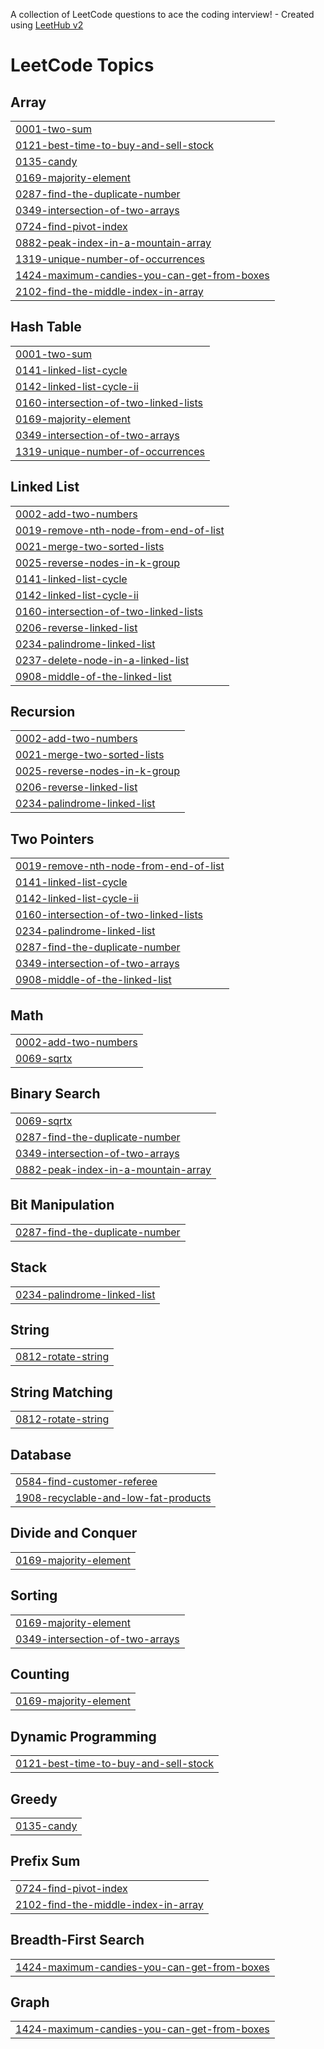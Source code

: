 A collection of LeetCode questions to ace the coding interview! - Created using [LeetHub v2](https://github.com/arunbhardwaj/LeetHub-2.0)
<!---LeetCode Topics Start-->
# LeetCode Topics
## Array
|  |
| ------- |
| [0001-two-sum](https://github.com/Harshit-Vashisth/Leetcode/tree/master/0001-two-sum) |
| [0121-best-time-to-buy-and-sell-stock](https://github.com/Harshit-Vashisth/Leetcode/tree/master/0121-best-time-to-buy-and-sell-stock) |
| [0135-candy](https://github.com/Harshit-Vashisth/Leetcode/tree/master/0135-candy) |
| [0169-majority-element](https://github.com/Harshit-Vashisth/Leetcode/tree/master/0169-majority-element) |
| [0287-find-the-duplicate-number](https://github.com/Harshit-Vashisth/Leetcode/tree/master/0287-find-the-duplicate-number) |
| [0349-intersection-of-two-arrays](https://github.com/Harshit-Vashisth/Leetcode/tree/master/0349-intersection-of-two-arrays) |
| [0724-find-pivot-index](https://github.com/Harshit-Vashisth/Leetcode/tree/master/0724-find-pivot-index) |
| [0882-peak-index-in-a-mountain-array](https://github.com/Harshit-Vashisth/Leetcode/tree/master/0882-peak-index-in-a-mountain-array) |
| [1319-unique-number-of-occurrences](https://github.com/Harshit-Vashisth/Leetcode/tree/master/1319-unique-number-of-occurrences) |
| [1424-maximum-candies-you-can-get-from-boxes](https://github.com/Harshit-Vashisth/Leetcode/tree/master/1424-maximum-candies-you-can-get-from-boxes) |
| [2102-find-the-middle-index-in-array](https://github.com/Harshit-Vashisth/Leetcode/tree/master/2102-find-the-middle-index-in-array) |
## Hash Table
|  |
| ------- |
| [0001-two-sum](https://github.com/Harshit-Vashisth/Leetcode/tree/master/0001-two-sum) |
| [0141-linked-list-cycle](https://github.com/Harshit-Vashisth/Leetcode/tree/master/0141-linked-list-cycle) |
| [0142-linked-list-cycle-ii](https://github.com/Harshit-Vashisth/Leetcode/tree/master/0142-linked-list-cycle-ii) |
| [0160-intersection-of-two-linked-lists](https://github.com/Harshit-Vashisth/Leetcode/tree/master/0160-intersection-of-two-linked-lists) |
| [0169-majority-element](https://github.com/Harshit-Vashisth/Leetcode/tree/master/0169-majority-element) |
| [0349-intersection-of-two-arrays](https://github.com/Harshit-Vashisth/Leetcode/tree/master/0349-intersection-of-two-arrays) |
| [1319-unique-number-of-occurrences](https://github.com/Harshit-Vashisth/Leetcode/tree/master/1319-unique-number-of-occurrences) |
## Linked List
|  |
| ------- |
| [0002-add-two-numbers](https://github.com/Harshit-Vashisth/Leetcode/tree/master/0002-add-two-numbers) |
| [0019-remove-nth-node-from-end-of-list](https://github.com/Harshit-Vashisth/Leetcode/tree/master/0019-remove-nth-node-from-end-of-list) |
| [0021-merge-two-sorted-lists](https://github.com/Harshit-Vashisth/Leetcode/tree/master/0021-merge-two-sorted-lists) |
| [0025-reverse-nodes-in-k-group](https://github.com/Harshit-Vashisth/Leetcode/tree/master/0025-reverse-nodes-in-k-group) |
| [0141-linked-list-cycle](https://github.com/Harshit-Vashisth/Leetcode/tree/master/0141-linked-list-cycle) |
| [0142-linked-list-cycle-ii](https://github.com/Harshit-Vashisth/Leetcode/tree/master/0142-linked-list-cycle-ii) |
| [0160-intersection-of-two-linked-lists](https://github.com/Harshit-Vashisth/Leetcode/tree/master/0160-intersection-of-two-linked-lists) |
| [0206-reverse-linked-list](https://github.com/Harshit-Vashisth/Leetcode/tree/master/0206-reverse-linked-list) |
| [0234-palindrome-linked-list](https://github.com/Harshit-Vashisth/Leetcode/tree/master/0234-palindrome-linked-list) |
| [0237-delete-node-in-a-linked-list](https://github.com/Harshit-Vashisth/Leetcode/tree/master/0237-delete-node-in-a-linked-list) |
| [0908-middle-of-the-linked-list](https://github.com/Harshit-Vashisth/Leetcode/tree/master/0908-middle-of-the-linked-list) |
## Recursion
|  |
| ------- |
| [0002-add-two-numbers](https://github.com/Harshit-Vashisth/Leetcode/tree/master/0002-add-two-numbers) |
| [0021-merge-two-sorted-lists](https://github.com/Harshit-Vashisth/Leetcode/tree/master/0021-merge-two-sorted-lists) |
| [0025-reverse-nodes-in-k-group](https://github.com/Harshit-Vashisth/Leetcode/tree/master/0025-reverse-nodes-in-k-group) |
| [0206-reverse-linked-list](https://github.com/Harshit-Vashisth/Leetcode/tree/master/0206-reverse-linked-list) |
| [0234-palindrome-linked-list](https://github.com/Harshit-Vashisth/Leetcode/tree/master/0234-palindrome-linked-list) |
## Two Pointers
|  |
| ------- |
| [0019-remove-nth-node-from-end-of-list](https://github.com/Harshit-Vashisth/Leetcode/tree/master/0019-remove-nth-node-from-end-of-list) |
| [0141-linked-list-cycle](https://github.com/Harshit-Vashisth/Leetcode/tree/master/0141-linked-list-cycle) |
| [0142-linked-list-cycle-ii](https://github.com/Harshit-Vashisth/Leetcode/tree/master/0142-linked-list-cycle-ii) |
| [0160-intersection-of-two-linked-lists](https://github.com/Harshit-Vashisth/Leetcode/tree/master/0160-intersection-of-two-linked-lists) |
| [0234-palindrome-linked-list](https://github.com/Harshit-Vashisth/Leetcode/tree/master/0234-palindrome-linked-list) |
| [0287-find-the-duplicate-number](https://github.com/Harshit-Vashisth/Leetcode/tree/master/0287-find-the-duplicate-number) |
| [0349-intersection-of-two-arrays](https://github.com/Harshit-Vashisth/Leetcode/tree/master/0349-intersection-of-two-arrays) |
| [0908-middle-of-the-linked-list](https://github.com/Harshit-Vashisth/Leetcode/tree/master/0908-middle-of-the-linked-list) |
## Math
|  |
| ------- |
| [0002-add-two-numbers](https://github.com/Harshit-Vashisth/Leetcode/tree/master/0002-add-two-numbers) |
| [0069-sqrtx](https://github.com/Harshit-Vashisth/Leetcode/tree/master/0069-sqrtx) |
## Binary Search
|  |
| ------- |
| [0069-sqrtx](https://github.com/Harshit-Vashisth/Leetcode/tree/master/0069-sqrtx) |
| [0287-find-the-duplicate-number](https://github.com/Harshit-Vashisth/Leetcode/tree/master/0287-find-the-duplicate-number) |
| [0349-intersection-of-two-arrays](https://github.com/Harshit-Vashisth/Leetcode/tree/master/0349-intersection-of-two-arrays) |
| [0882-peak-index-in-a-mountain-array](https://github.com/Harshit-Vashisth/Leetcode/tree/master/0882-peak-index-in-a-mountain-array) |
## Bit Manipulation
|  |
| ------- |
| [0287-find-the-duplicate-number](https://github.com/Harshit-Vashisth/Leetcode/tree/master/0287-find-the-duplicate-number) |
## Stack
|  |
| ------- |
| [0234-palindrome-linked-list](https://github.com/Harshit-Vashisth/Leetcode/tree/master/0234-palindrome-linked-list) |
## String
|  |
| ------- |
| [0812-rotate-string](https://github.com/Harshit-Vashisth/Leetcode/tree/master/0812-rotate-string) |
## String Matching
|  |
| ------- |
| [0812-rotate-string](https://github.com/Harshit-Vashisth/Leetcode/tree/master/0812-rotate-string) |
## Database
|  |
| ------- |
| [0584-find-customer-referee](https://github.com/Harshit-Vashisth/Leetcode/tree/master/0584-find-customer-referee) |
| [1908-recyclable-and-low-fat-products](https://github.com/Harshit-Vashisth/Leetcode/tree/master/1908-recyclable-and-low-fat-products) |
## Divide and Conquer
|  |
| ------- |
| [0169-majority-element](https://github.com/Harshit-Vashisth/Leetcode/tree/master/0169-majority-element) |
## Sorting
|  |
| ------- |
| [0169-majority-element](https://github.com/Harshit-Vashisth/Leetcode/tree/master/0169-majority-element) |
| [0349-intersection-of-two-arrays](https://github.com/Harshit-Vashisth/Leetcode/tree/master/0349-intersection-of-two-arrays) |
## Counting
|  |
| ------- |
| [0169-majority-element](https://github.com/Harshit-Vashisth/Leetcode/tree/master/0169-majority-element) |
## Dynamic Programming
|  |
| ------- |
| [0121-best-time-to-buy-and-sell-stock](https://github.com/Harshit-Vashisth/Leetcode/tree/master/0121-best-time-to-buy-and-sell-stock) |
## Greedy
|  |
| ------- |
| [0135-candy](https://github.com/Harshit-Vashisth/Leetcode/tree/master/0135-candy) |
## Prefix Sum
|  |
| ------- |
| [0724-find-pivot-index](https://github.com/Harshit-Vashisth/Leetcode/tree/master/0724-find-pivot-index) |
| [2102-find-the-middle-index-in-array](https://github.com/Harshit-Vashisth/Leetcode/tree/master/2102-find-the-middle-index-in-array) |
## Breadth-First Search
|  |
| ------- |
| [1424-maximum-candies-you-can-get-from-boxes](https://github.com/Harshit-Vashisth/Leetcode/tree/master/1424-maximum-candies-you-can-get-from-boxes) |
## Graph
|  |
| ------- |
| [1424-maximum-candies-you-can-get-from-boxes](https://github.com/Harshit-Vashisth/Leetcode/tree/master/1424-maximum-candies-you-can-get-from-boxes) |
<!---LeetCode Topics End-->